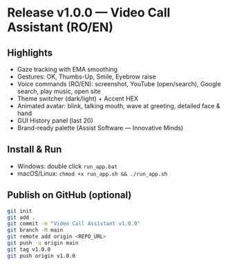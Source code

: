 
# Release v1.0.0 — Video Call Assistant (RO/EN)

## Highlights
- Gaze tracking with EMA smoothing
- Gestures: OK, Thumbs-Up, Smile, Eyebrow raise
- Voice commands (RO/EN): screenshot, YouTube (open/search), Google search, play music, open site
- Theme switcher (dark/light) + Accent HEX
- Animated avatar: blink, talking mouth, wave at greeting, detailed face & hand
- GUI History panel (last 20)
- Brand-ready palette (Assist Software — Innovative Minds)

## Install & Run
- Windows: double click `run_app.bat`
- macOS/Linux: `chmod +x run_app.sh && ./run_app.sh`

## Publish on GitHub (optional)
```bash
git init
git add .
git commit -m "Video Call Assistant v1.0.0"
git branch -M main
git remote add origin <REPO_URL>
git push -u origin main
git tag v1.0.0
git push origin v1.0.0
```
